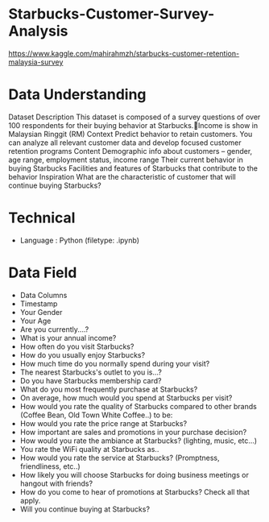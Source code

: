 # Starbucks-Customer-Survey-Analysis
https://www.kaggle.com/mahirahmzh/starbucks-customer-retention-malaysia-survey
# Data Understanding
Dataset Description
This dataset is composed of a survey questions of over 100 respondents for their buying behavior at Starbucks.Income is show in Malaysian Ringgit (RM)
Context
Predict behavior to retain customers. You can analyze all relevant customer data and develop focused customer retention programs
Content
Demographic info about customers – gender, age range, employment status, income range
Their current behavior in buying Starbucks
Facilities and features of Starbucks that contribute to the behavior
Inspiration
What are the characteristic of customer that will continue buying Starbucks? 

# Technical
* Language : Python (filetype: .ipynb)

# Data Field
* Data Columns
* Timestamp
* Your Gender
* Your Age
* Are you currently....?
* What is your annual income?
* How often do you visit Starbucks?
* How do you usually enjoy Starbucks?
* How much time do you normally spend during your visit?
* The nearest Starbucks's outlet to you is...?
* Do you have Starbucks membership card?
* What do you most frequently purchase at Starbucks?
* On average, how much would you spend at Starbucks per visit?
* How would you rate the quality of Starbucks compared to other brands (Coffee Bean, Old Town White Coffee..) to be:
* How would you rate the price range at Starbucks?
* How important are sales and promotions in your purchase decision?
* How would you rate the ambiance at Starbucks? (lighting, music, etc...)
* You rate the WiFi quality at Starbucks as..
* How would you rate the service at Starbucks? (Promptness, friendliness, etc..)
* How likely you will choose Starbucks for doing business meetings or hangout with friends?
* How do you come to hear of promotions at Starbucks? Check all that apply.
* Will you continue buying at Starbucks?



